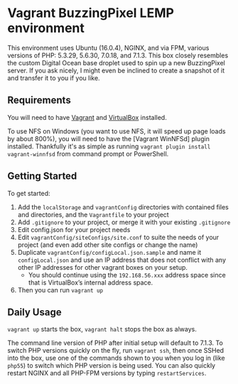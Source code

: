 # Vagrant BuzzingPixel LEMP environment

This environment uses Ubuntu (16.0.4), NGINX, and via FPM, various versions of PHP: 5.3.29, 5.6.30, 7.0.18, and 7.1.3. This box closely resembles the custom Digital Ocean base droplet used to spin up a new BuzzingPixel server. If you ask nicely, I might even be inclined to create a snapshot of it and transfer it to you if you like.

## Requirements

You will need to have [Vagrant](https://www.vagrantup.com/) and [VirtualBox](https://www.virtualbox.org/) installed.

To use NFS on Windows (you want to use NFS, it will speed up page loads by about 800%), you will need to have the [Vagrant WinNFSd] plugin installed. Thankfully it's as simple as running `vagrant plugin install vagrant-winnfsd` from command prompt or PowerShell.

## Getting Started

To get started:

1. Add the `localStorage` and `vagrantConfig` directories with contained files and directories, and the `Vagrantfile` to your project
2. Add `.gitignore` to your project, or merge it with your existing `.gitignore`
3. Edit config.json for your project needs
3. Edit `vagrantConfig/siteConfigs/site.conf` to suite the needs of your project (and even add other site configs or change the name)
4. Duplicate `vagrantConfig/configLocal.json.sample` and name it `configLocal.json` and use an IP address that does not conflict with any other IP addresses for other vagrant boxes on your setup.
    - You should continue using the `192.168.56.xxx` address space since that is VirtualBox’s internal address space.
5. Then you can run `vagrant up`

## Daily Usage

`vagrant up` starts the box, `vagrant halt` stops the box as always.

The command line version of PHP after initial setup will default to 7.1.3. To switch PHP versions quickly on the fly, run `vagrant ssh`, then once SSHed into the box, use one of the commands shown to you when you log in (like `php55`) to switch which PHP version is being used. You can also quickly restart NGINX and all PHP-FPM versions by typing `restartServices`.
